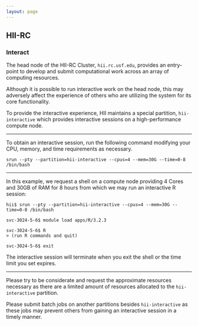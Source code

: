 ```yaml
---
layout: page
---
```


## HII-RC

### Interact

The head node of the HII-RC Cluster, `hii.rc.usf.edu`, provides an entry-point to develop and submit
computational work across an array of computing resources.

Although it is possible to run interactive work on the head node, this may adversely affect the experience of others
who are utilizing the system for its core functionality.

To provide the interactive experience, HII maintains a special partition,
`hii-interactive` which provides interactive sessions on a high-performance compute node.

---

To obtain an interactive session, run the following command modifying your CPU, memory, and time requirements as necessary.

```
srun --pty --partition=hii-interactive --cpus=4 --mem=30G --time=0-8 /bin/bash
```

---

In this example, we request a shell on a compute node providing
4 Cores and 30GB of RAM for 8 hours from which we may run an interactive R session:

```
hii$ srun --pty --partition=hii-interactive --cpus=4 --mem=30G --time=0-8 /bin/bash

svc-3024-5-6$ module load apps/R/3.2.3

svc-3024-5-6$ R
> (run R commands and quit)

svc-3024-5-6$ exit
```

The interactive session will terminate when you exit the shell or the time limit you set expires.

---

Please try to be considerate and request the approximate resources necessary
as there are a limited amount of resources allocated to the `hii-interactive` partition.

Please submit batch jobs on another partitions besides `hii-interactive` as these jobs may
prevent others from gaining an interactive session in a timely manner.


